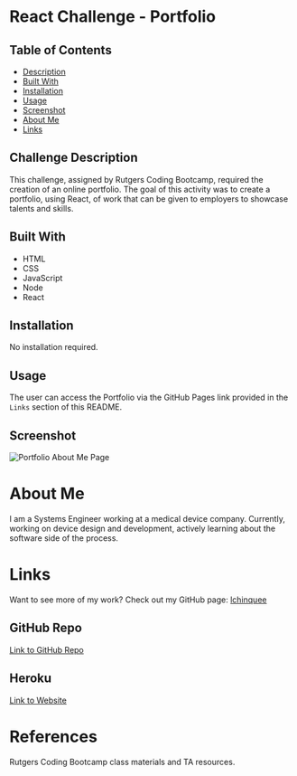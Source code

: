 # React Challenge - Portfolio
    
## Table of Contents
  * [Description](#challenge-description)
  * [Built With](#built-with)
  * [Installation](#installation)
  * [Usage](#usage)
  * [Screenshot](#screenshot)
  * [About Me](#about-me)
  * [Links](#links)

## Challenge Description
This challenge, assigned by Rutgers Coding Bootcamp, required the creation of an online portfolio. The goal of this activity was to create a portfolio, using React, of work that can be given to employers to showcase talents and skills.

## Built With
  * HTML
  * CSS
  * JavaScript
  * Node
  * React

## Installation
  No installation required.

## Usage
  The user can access the Portfolio via the GitHub Pages link provided in the `Links` section of this README.

## Screenshot
  ![Portfolio About Me Page]()

# About Me
  I am a Systems Engineer working at a medical device company. Currently, working on device design and development, actively learning about the software side of the process.

# Links
  Want to see more of my work? Check out my GitHub page:
  [lchinquee](https://github.com/lchinquee) 

## GitHub Repo
  [Link to GitHub Repo](https://github.com/lchinquee/xregulargo)

## Heroku
  [Link to Website]()

# References
  Rutgers Coding Bootcamp class materials and TA resources.